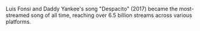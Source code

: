 Luis Fonsi and Daddy Yankee's song "Despacito" (2017) became the most-streamed song of all time, reaching over 6.5 billion streams across various platforms.
